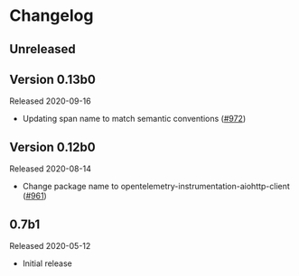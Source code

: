 # Changelog

## Unreleased

## Version 0.13b0

Released 2020-09-16

- Updating span name to match semantic conventions
  ([#972](https://github.com/open-telemetry/opentelemetry-python/pull/972))

## Version 0.12b0

Released 2020-08-14

- Change package name to opentelemetry-instrumentation-aiohttp-client
  ([#961](https://github.com/open-telemetry/opentelemetry-python/pull/961))

## 0.7b1

Released 2020-05-12

- Initial release
